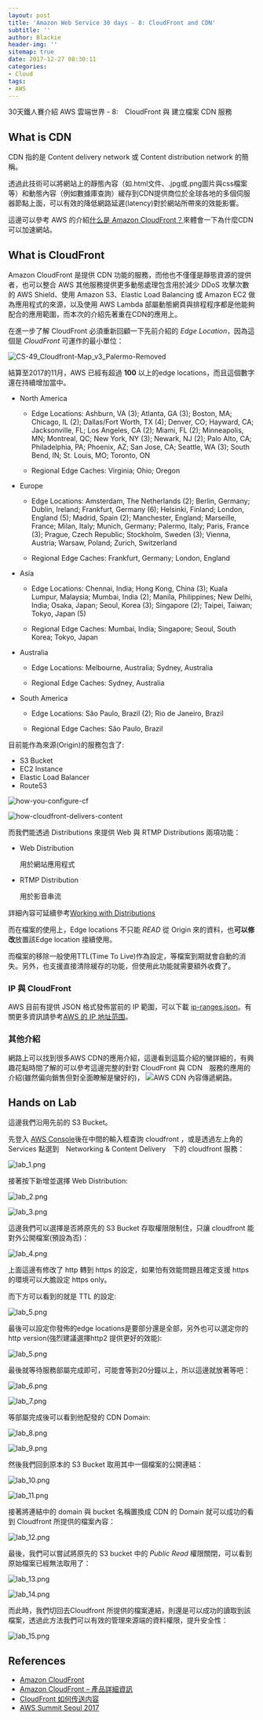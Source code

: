 ```yaml
---
layout: post
title: 'Amazon Web Service 30 days - 8: CloudFront and CDN'
subtitle: ''
author: Blackie
header-img: ''
sitemap: true
date: 2017-12-27 08:30:11
categories:
- Cloud
tags:
- AWS
---
```


30天鐵人賽介紹 AWS 雲端世界 - 8:　CloudFront 與 建立檔案 CDN 服務

<!-- More -->

## What is CDN ##

CDN 指的是 Content delivery network 或 Content distribution network 的簡稱。

透過此技術可以將網站上的靜態內容（如.html文件、.jpg或.png圖片與css檔案等）和動態內容（例如數據庫查詢）緩存到CDN提供商位於全球各地的多個伺服器節點上面，可以有效的降低網路延遲(latency)對於網站所帶來的效能影響。

這邊可以參考 AWS 的介紹[什么是 Amazon CloudFront？](http://docs.aws.amazon.com/zh_cn/AmazonCloudFront/latest/DeveloperGuide/Introduction.html)來體會一下為什麼CDN可以加速網站。

## What is CloudFront ##

Amazon CloudFront 是提供 CDN 功能的服務，而他也不僅僅是靜態資源的提供者，也可以整合 AWS 其他服務提供更多動態處理包含用於減少 DDoS 攻擊次數的 AWS Shield、使用 Amazon S3、Elastic Load Balancing 或 Amazon EC2 做為應用程式的來源，以及使用 AWS Lambda 部屬動態網頁與排程程序都是他能夠配合的應用範圍，而本次的介紹先著重在CDN的應用上。

在進一步了解 CloudFront 必須重新回顧一下先前介紹的 *Edge Location*，因為這個是 *CloudFront* 可運作的最小單位：

![CS-49_Cloudfront-Map_v3_Palermo-Removed](CS-49_Cloudfront-Map_v3_Palermo-Removed.png)

結算至2017的11月，AWS 已經有超過 **100** 以上的edge locations，而且這個數字還在持續增加當中。

- North America
    
    - Edge Locations: Ashburn, VA (3); Atlanta, GA (3); Boston, MA; Chicago, IL (2); Dallas/Fort Worth, TX (4); Denver, CO; Hayward, CA; Jacksonville, FL; Los Angeles, CA (2); Miami, FL (2); Minneapolis, MN; Montreal, QC; New York, NY (3); Newark, NJ (2); Palo Alto, CA; Philadelphia, PA; Phoenix, AZ; San Jose, CA; Seattle, WA (3); South Bend, IN; St. Louis, MO; Toronto, ON
    
    - Regional Edge Caches: Virginia; Ohio; Oregon

- Europe

    - Edge Locations: Amsterdam, The Netherlands (2); Berlin, Germany; Dublin, Ireland; Frankfurt, Germany (6); Helsinki, Finland; London, England (5); Madrid, Spain (2); Manchester, England; Marseille, France; Milan, Italy; Munich, Germany; Palermo, Italy; Paris, France (3); Prague, Czech Republic; Stockholm, Sweden (3); Vienna, Austria; Warsaw, Poland; Zurich, Switzerland

    - Regional Edge Caches: Frankfurt, Germany; London, England

- Asia

    - Edge Locations: Chennai, India; Hong Kong, China (3); Kuala Lumpur, Malaysia; Mumbai, India (2); Manila, Philippines; New Delhi, India; Osaka, Japan; Seoul, Korea (3); Singapore (2); Taipei, Taiwan; Tokyo, Japan (5)

    - Regional Edge Caches: Mumbai, India; Singapore; Seoul, South Korea; Tokyo, Japan

- Australia

    - Edge Locations: Melbourne, Australia; Sydney, Australia

    - Regional Edge Caches: Sydney, Australia

- South America

    - Edge Locations: São Paulo, Brazil (2); Rio de Janeiro, Brazil

    - Regional Edge Caches: São Paulo, Brazil

目前能作為來源(Origin)的服務包含了:

- S3 Bucket
- EC2 Instance
- Elastic Load Balancer
- Route53

![how-you-configure-cf](how-you-configure-cf.png)

![how-cloudfront-delivers-content](hhow-cloudfront-delivers-content.png)

而我們能透過 Distributions 來提供 Web 與 RTMP Distributions 兩項功能：

- Web Distribution

    用於網站應用程式

- RTMP Distribution

    用於影音串流

詳細內容可延續參考[Working with Distributions](http://docs.aws.amazon.com/AmazonCloudFront/latest/DeveloperGuide/distribution-working-with.html)

而在檔案的使用上，Edge locations 不只能 *READ* 從 Origin 來的資料，也**可以修改**放置該Edge location 接續使用。

而檔案的移除一般使用TTL(Time To Live)作為設定，等檔案到期就會自動的消失。另外，也支援直接清除緩存的功能，但使用此功能就需要額外收費了。

### IP 與 CloudFront ###

AWS 目前有提供 JSON 格式發佈當前的 IP 範圍，可以下載 [ip-ranges.json](https://ip-ranges.amazonaws.com/ip-ranges.json)。有關更多資訊請參考[AWS 的 IP 地址范围](http://docs.aws.amazon.com/zh_cn/general/latest/gr/aws-ip-ranges.html)。

### 其他介紹 ###

網路上可以找到很多AWS CDN的應用介紹，這邊看到這篇介紹的蠻詳細的，有興趣花點時間了解的可以參考這邊完整的針對 CloudFront 與 CDN　服務的應用的介紹(雖然偏向銷售但對全面瞭解是蠻好的)，
![AWS CDN 內容傳遞網路](https://www.youtube.com/watch?v=0bD8zNc6kuk)。

## Hands on Lab ##

這邊我們沿用先前的 S3 Bucket。

先登入 [AWS Console](https://console.aws.amazon.com/console/home)後在中間的輸入框查詢 cloudfront ，或是透過左上角的 Services 點選到　Networking & Content Delivery　下的 cloudfront 服務：

![lab_1.png](lab_1.png)

接著按下新增並選擇 Web Distribution:

![lab_2.png](lab_2.png)

![lab_3.png](lab_3.png)

這邊我們可以選擇是否將原先的 S3 Bucket 存取權限限制住，只讓 cloudfront 能對外公開檔案(預設為否)：

![lab_4.png](lab_4.png)

上面這邊有修改了 http 轉到 https 的設定，如果怕有效能問題且確定支援 https 的環境可以大膽設定 https only。

而下方可以看到的就是 TTL 的設定:

![lab_5.png](lab_5.png)

最後可以設定你發佈的edge locations是要部分還是全部，另外也可以選定你的 http version(強烈建議選擇http2 提供更好的效能):

![lab_5.png](lab_5.png)

最後就等待服務部屬完成即可，可能會等到20分鐘以上，所以這邊就放著等吧：

![lab_6.png](lab_6.png)

![lab_7.png](lab_7.png)

等部屬完成後可以看到他配發的 CDN Domain:

![lab_8.png](lab_8.png)

![lab_9.png](lab_9.png)

然後我們回到原本的 S3 Bucket 取用其中一個檔案的公開連結：

![lab_10.png](lab_10.png)

![lab_11.png](lab_11.png)

接著將連結中的 domain 與 bucket 名稱置換成 CDN 的 Domain 就可以成功的看到 Cloudfront 所提供的檔案內容：

![lab_12.png](lab_12.png)

最後，我們可以嘗試將原先的 S3 bucket 中的 *Public Read* 權限關閉，可以看到原始檔案已經無法取用了：

![lab_13.png](lab_13.png)

![lab_14.png](lab_14.png)

而此時，我們切回去Cloudfront 所提供的檔案連結，則還是可以成功的讀取到該檔案，透過此方法我們可以有效的管理來源端的資料權限，提升安全性：

![lab_15.png](lab_15.png)

## References ##

- [Amazon CloudFront](https://aws.amazon.com/tw/cloudfront/)
- [Amazon CloudFront – 產品詳細資訊](https://aws.amazon.com/tw/cloudfront/details/)
- [CloudFront 如何传送内容](http://docs.aws.amazon.com/zh_cn/AmazonCloudFront/latest/DeveloperGuide/HowCloudFrontWorks.html)
- [AWS Summit Seoul 2017](https://www.slideshare.net/awskorea/route53-cloudfront-cdn-gsneotek)